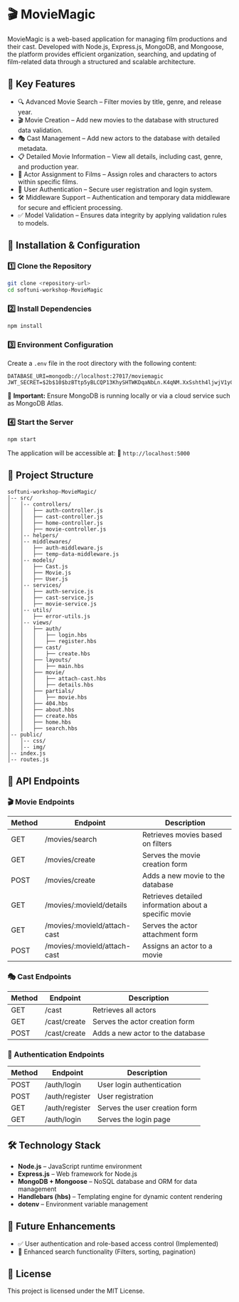 # 🎬 MovieMagic

MovieMagic is a web-based application for managing film productions and their cast. Developed with Node.js, Express.js, MongoDB, and Mongoose, the platform provides efficient organization, searching, and updating of film-related data through a structured and scalable architecture.

## 📌 Key Features
- 🔍 Advanced Movie Search – Filter movies by title, genre, and release year.
- 🎬 Movie Creation – Add new movies to the database with structured data validation.
- 🎭 Cast Management – Add new actors to the database with detailed metadata.
- 📋 Detailed Movie Information – View all details, including cast, genre, and production year.
- 🔗 Actor Assignment to Films – Assign roles and characters to actors within specific films.
- 🔐 User Authentication – Secure user registration and login system.
- 🛠 Middleware Support – Authentication and temporary data middleware for secure and efficient processing.
- ✅ Model Validation – Ensures data integrity by applying validation rules to models.

## 🚀 Installation & Configuration

### 1️⃣ Clone the Repository
```bash
git clone <repository-url>
cd softuni-workshop-MovieMagic
```

### 2️⃣ Install Dependencies
```bash
npm install
```

### 3️⃣ Environment Configuration
Create a `.env` file in the root directory with the following content:
```env
DATABASE_URI=mongodb://localhost:27017/moviemagic
JWT_SECRET=$2b$10$bzBTtp5yBLCQP13KhySHTWKDqaNbLn.K4qNM.XxSshth4ljwjV1yC
```
📌 **Important:** Ensure MongoDB is running locally or via a cloud service such as MongoDB Atlas.

### 4️⃣ Start the Server
```bash
npm start
```
The application will be accessible at: 🔗 `http://localhost:5000`

## 📂 Project Structure
```
softuni-workshop-MovieMagic/
│-- src/
│   │-- controllers/
│   │   ├── auth-controller.js
│   │   ├── cast-controller.js
│   │   ├── home-controller.js
│   │   ├── movie-controller.js
│   │-- helpers/
│   │-- middlewares/
│   │   ├── auth-middleware.js
│   │   ├── temp-data-middleware.js
│   │-- models/
│   │   ├── Cast.js
│   │   ├── Movie.js
│   │   ├── User.js
│   │-- services/
│   │   ├── auth-service.js
│   │   ├── cast-service.js
│   │   ├── movie-service.js
│   │-- utils/
│   │   ├── error-utils.js
│   │-- views/
│   │   ├── auth/
│   │   │   ├── login.hbs
│   │   │   ├── register.hbs
│   │   ├── cast/
│   │   │   ├── create.hbs
│   │   ├── layouts/
│   │   │   ├── main.hbs
│   │   ├── movie/
│   │   │   ├── attach-cast.hbs
│   │   │   ├── details.hbs
│   │   ├── partials/
│   │   │   ├── movie.hbs
│   │   ├── 404.hbs
│   │   ├── about.hbs
│   │   ├── create.hbs
│   │   ├── home.hbs
│   │   ├── search.hbs
│-- public/
│   │-- css/
│   │-- img/
│-- index.js
│-- routes.js
```

## 📖 API Endpoints

### 🎬 Movie Endpoints
| Method | Endpoint                      | Description                                           |
| ------ | ----------------------------- | ----------------------------------------------------- |
| GET    | /movies/search                | Retrieves movies based on filters                     |
| GET    | /movies/create                | Serves the movie creation form                        |
| POST   | /movies/create                | Adds a new movie to the database                      |
| GET    | /movies/:movieId/details     | Retrieves detailed information about a specific movie |
| GET    | /movies/:movieId/attach-cast | Serves the actor attachment form                      |
| POST   | /movies/:movieId/attach-cast | Assigns an actor to a movie                           |

### 🎭 Cast Endpoints
| Method | Endpoint     | Description                      |
| ------ | ------------ | -------------------------------- |
| GET    | /cast        | Retrieves all actors             |
| GET    | /cast/create | Serves the actor creation form   |
| POST   | /cast/create | Adds a new actor to the database |

### 🔐 Authentication Endpoints
| Method | Endpoint         | Description                   |
| ------ | --------------- | ----------------------------- |
| POST   | /auth/login     | User login authentication     |
| POST   | /auth/register  | User registration             |
| GET    | /auth/register   | Serves the user creation form     |
| GET     | /auth/login     |  Serves the login page |

## 🛠️ Technology Stack
- **Node.js** – JavaScript runtime environment
- **Express.js** – Web framework for Node.js
- **MongoDB + Mongoose** – NoSQL database and ORM for data management
- **Handlebars (hbs)** – Templating engine for dynamic content rendering
- **dotenv** – Environment variable management

## 📌 Future Enhancements
- ✅ User authentication and role-based access control (Implemented)
- 🔄 Enhanced search functionality (Filters, sorting, pagination)

## 📄 License
This project is licensed under the MIT License.

